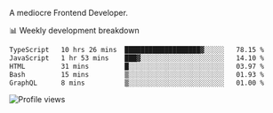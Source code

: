 A mediocre Frontend Developer.

📊 Weekly development breakdown
<!--START_SECTION:waka-->

```txt
TypeScript   10 hrs 26 mins  ███████████████████▓░░░░░   78.15 %
JavaScript   1 hr 53 mins    ███▓░░░░░░░░░░░░░░░░░░░░░   14.10 %
HTML         31 mins         █░░░░░░░░░░░░░░░░░░░░░░░░   03.97 %
Bash         15 mins         ▒░░░░░░░░░░░░░░░░░░░░░░░░   01.93 %
GraphQL      8 mins          ▒░░░░░░░░░░░░░░░░░░░░░░░░   01.00 %
```

<!--END_SECTION:waka-->

<img src="https://gpvc.arturio.dev/iqbalfasri" alt="Profile views"/>
